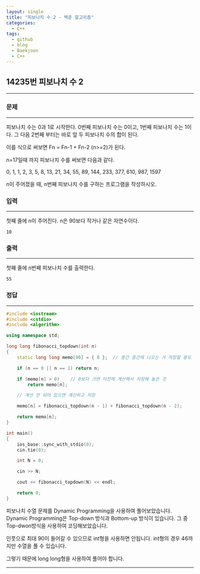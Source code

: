 ```yaml
---
layout: single
title: "피보나치 수 2 - 백준 알고리즘"
categories:
  - C++
tags:
  - github
  - blog
  - Baekjoon
  - C++
---
```

## 14235번 **피보나치 수 2**
---

### 문제
---
피보나치 수는 0과 1로 시작한다. 0번째 피보나치 수는 0이고, 1번째 피보나치 수는 1이다. 그 다음 2번째 부터는 바로 앞 두 피보나치 수의 합이 된다.

이를 식으로 써보면 Fn = Fn-1 + Fn-2 (n>=2)가 된다.

n=17일때 까지 피보나치 수를 써보면 다음과 같다.

0, 1, 1, 2, 3, 5, 8, 13, 21, 34, 55, 89, 144, 233, 377, 610, 987, 1597

n이 주어졌을 때, n번째 피보나치 수를 구하는 프로그램을 작성하시오.  

### 입력
---
첫째 줄에 n이 주어진다. n은 90보다 작거나 같은 자연수이다.  
```
10
```

### 출력
---
첫째 줄에 n번째 피보나치 수를 출력한다.  
```
55
```

### 정답
---
```c++
#include <iostream>
#include <cstdio>
#include <algorithm>

using namespace std;

long long fibonacci_topdown(int n)
{
	static long long memo[90] = { 0 };	// 중간 중간에 나오는 거 저장할 용도

	if (n == 0 || n == 1) return n;

	if (memo[n] > 0)	// 0보다 크면 이전에 계산해서 저장해 놓은 것
		return memo[n];

	// 계산 안 되어 있으면 계산하고 저장

	memo[n] = fibonacci_topdown(n - 1) + fibonacci_topdown(n - 2);

	return memo[n];
}

int main()
{
	ios_base::sync_with_stdio(0);
	cin.tie(0);

	int N = 0;

	cin >> N;

	cout << fibonacci_topdown(N) << endl;

	return 0;
}
```
피보나치 수열 문제를 Dynamic Programming을 사용하여 풀어보았습니다.  
Dynamic Programming은 Top-down 방식과 Bottom-up 방식이 있습니다. 그 중 Top-dwon방식을 사용하여 코딩해보았습니다.

인풋으로 최대 90이 들어갈 수 있으므로 int형을 사용하면 안됩니다. int형의 경우 46까지만 수열을 풀 수 있습니다.

그렇기 때문에 long long형을 사용하여 풀어야 합니다. 

---
